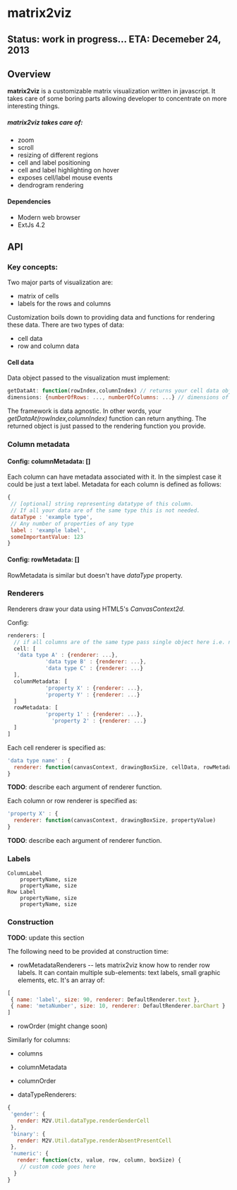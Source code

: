matrix2viz
==========

## Status: work in progress... ETA: Decemeber 24, 2013

## Overview

__matrix2viz__ is a customizable matrix visualization written in javascript. It takes care of some boring parts allowing developer to concentrate on more interesting things. 

##### matrix2viz takes care of:
- zoom
- scroll
- resizing of different regions
- cell and label positioning
- cell and label highlighting on hover
- exposes cell/label mouse events
- dendrogram rendering

#### Dependencies
 - Modern web browser
 - ExtJs 4.2

## API

### Key concepts:
Two major parts of visualization are:
- matrix of cells
- labels for the rows and columns
 
Customization boils down to providing data and functions for rendering these data. There are two types of data:
- cell data
- row and column data

#### Cell data
Data object passed to the visualization must implement:

```javascript
getDataAt: function(rowIndex,columnIndex) // returns your cell data object
dimensions: {numberOfRows: ..., numberOfColumns: ...} // dimensions of your data 
```

The framework is data agnostic. In other words, your _getDataAt(rowIndex,columnIndex)_ function can return anything. The returned object is just passed to the rendering function you provide.
	
### Column metadata
#### Config: __columnMetadata: []__
Each column can have metadata associated with it. In the simplest case it could be just a text label. 
Metadata for each column is defined as follows:
```javascript
{
 // [optional] string representing datatype of this column.
 // If all your data are of the same type this is not needed.
 dataType : 'example type', 
 // Any number of properties of any type
 label : 'example label',
 someImportantValue: 123
}
```

#### Config: __rowMetadata: []__

RowMetadata is similar but doesn't have _dataType_ property.

### Renderers
Renderers draw your data using HTML5's _CanvasContext2d_. 

Config:
```javascript
renderers: [
  // if all columns are of the same type pass single object here i.e. not array
  cell: [
   'data type A' : {renderer: ...},
			'data type B' : {renderer: ...},
			'data type C' : {renderer: ...}
  ], 
  columnMetadata: [
  			'property X' : {renderer: ...},
  			'property Y' : {renderer: ...}
  ]
  rowMetadata: [
  			'property 1' : {renderer: ...},
			  'property 2' : {renderer: ...}
  ]
]
```

Each cell renderer is specified as:
```javascript
'data type name' : {
  renderer: function(canvasContext, drawingBoxSize, cellData, rowMetadata, columnMetadata) {...}
}
```
__TODO__: describe each argument of renderer function.

Each column or row renderer is specified as:
```javascript
'property X' : {
  renderer: function(canvasContext, drawingBoxSize, propertyValue)
}
```
__TODO__: describe each argument of renderer function.

### Labels

	ColumnLabel
		propertyName, size
		propertyName, size		
	Row Label
		propertyName, size
		propertyName, size


### Construction
__TODO__: update this section

 The following need to be provided at construction time:
 
- rowMetadataRenderers -- lets matrix2viz know how to render row labels. It can contain multiple sub-elements: text labels, small graphic elements, etc. It's an array of:

```javascript
[
 { name: 'label', size: 90, renderer: DefaultRenderer.text },
 { name: 'metaNumber', size: 10, renderer: DefaultRenderer.barChart }
]
```
- rowOrder (might change soon)

Similarly for columns:
- columns
- columnMetadata
- columnOrder

- dataTypeRenderers: 

```javascript
{
 'gender': {
   render: M2V.Util.dataType.renderGenderCell
 },
 'binary': {
   render: M2V.Util.dataType.renderAbsentPresentCell
 },
 'numeric': {
   render: function(ctx, value, row, column, boxSize) {
    // custom code goes here
  }
}
```

